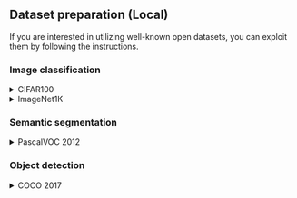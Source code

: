 ## Dataset preparation (Local)

If you are interested in utilizing well-known open datasets, you can exploit them by following the instructions.

### Image classification

<details>
<summary>CIFAR100</summary>
 
Simply run `cifar100.py` python file with your dataset directory as an argument.

CIFAR100 dataset will be automatically downloaded to `./data/download`. After executing scripts, you can use  [pre-defined configuration](https://github.com/Nota-NetsPresso/netspresso-trainer/blob/dev/config/data/cifar100.yaml).

```bash
python ./tools/open_dataset_tool/cifar100.py --dir ./data
```
</details>

<details>
<summary>ImageNet1K</summary>

ImageNet1K dataset cannot be automatically downloaded. You should download dataset from [ImageNet](https://www.image-net.org/) website, and place downloaded files into `./data/download`.

And, run `imagenet1k.py` python file with your dataset directorty and downloaded files path as arguments. After executing scripts, you can use [pre-defined configuration]().

```bash
python ./tools/open_dataset_tool/imagenet1k.py --dir ./data --train-images ./data/download/ILSVRC2012_img_train.tar --valid-images ./data/download/ILSVRC2012_img_val.tar --devkit ./data/download/ILSVRC2012_devkit_t12.tar.gz
```
</details>

### Semantic segmentation

<details>
<summary>PascalVOC 2012</summary>
 
Simply run `voc2012_seg.py` python file with your dataset directory as an argument.

PascalVOC 2012 dataset will be automatically downloaded to `./data/download`. After executing scripts, you can use  [pre-defined configuration](https://github.com/Nota-NetsPresso/netspresso-trainer/blob/dev/config/data/voc12.yaml).

```bash
python ./tools/open_dataset_tool/voc2012_seg.py --dir ./data
```
</details>

### Object detection

<details>
<summary>COCO 2017</summary>

Simply run `coco2017.py` python file with your dataset directory as an argument.

COCO 2017 dataset will be automatically downloaded to `./data/download`. After executing scripts, you can use  [pre-defined configuration](https://github.com/Nota-NetsPresso/netspresso-trainer/blob/dev/config/data/coco2017.yaml).

```bash
python ./tools/open_dataset_tool/coco2017.py --dir ./data
```
</details>
